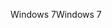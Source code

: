 <span data-ttu-id="0d46f-101">Windows 7</span><span class="sxs-lookup"><span data-stu-id="0d46f-101">Windows 7</span></span>